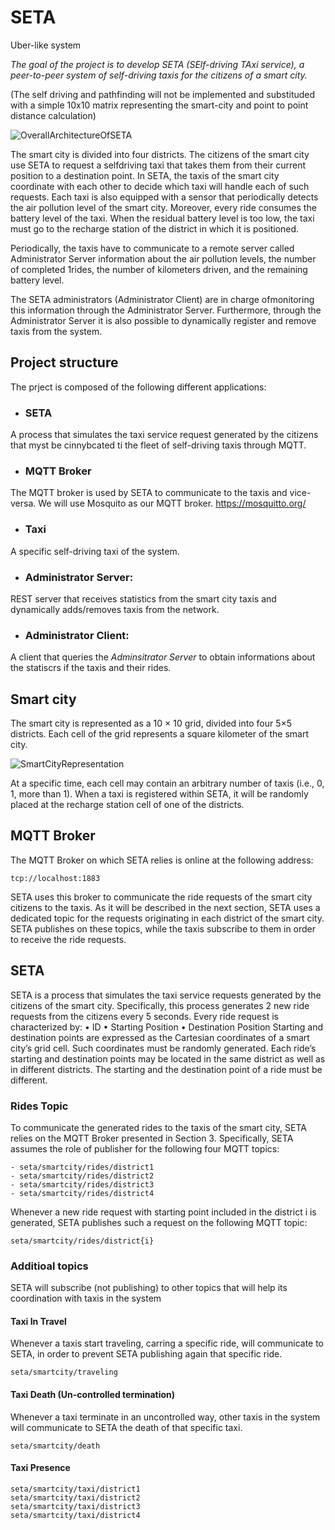 # SETA
Uber-like system

*The goal of the project is to develop SETA (SElf-driving TAxi service), a peer-to-peer system of self-driving taxis for the citizens of a smart city.*

(The self driving and pathfinding will not be implemented and substituded with a simple 10x10 matrix representing the smart-city and point to point distance calculation)

![OverallArchitectureOfSETA](https://user-images.githubusercontent.com/71270277/217896018-562a714b-8d51-4e4a-88e6-8e7fd898ee6c.png)

The smart city is divided into four districts. The citizens of the smart city use SETA to request a selfdriving taxi that takes them from their current position to a destination point. In SETA, the taxis of the smart city coordinate with each other to decide which taxi will handle each of such requests. Each taxi is also equipped with a sensor that periodically detects the air
pollution level of the smart city. Moreover, every ride consumes the battery level of the taxi. When the residual battery level is too low, the taxi must go to the recharge station of the district in which it is positioned. 

Periodically, the taxis have to communicate to a remote server called Administrator Server information about the air pollution levels, the number of completed
1rides, the number of kilometers driven, and the remaining battery level. 

The SETA administrators (Administrator Client) are in charge ofmonitoring this information through the Administrator Server. Furthermore, through the Administrator Server it is also possible to dynamically register and remove taxis from the system.

## Project structure

The prject is composed of the following different applications:

- ### SETA
A process that simulates the taxi service request generated by the citizens that myst be cinnybcated ti the fleet of self-driving taxis through MQTT.

- ### MQTT Broker
The MQTT broker is used by SETA to communicate to the taxis and vice-versa.
We will use Mosquito as our MQTT broker. https://mosquitto.org/

- ### Taxi
A specific self-driving taxi of the system.

- ### Administrator Server:
REST server that receives statistics from the smart city taxis and dynamically adds/removes taxis from the network.

- ### Administrator Client:
A client that queries the *Adminsitrator Server* to obtain informations about the statiscrs if the taxis and their rides.

## Smart city

The smart city is represented as a 10 × 10 grid, divided into four 5×5 districts. Each cell of the grid represents a square kilometer of the smart city.

![SmartCityRepresentation](https://user-images.githubusercontent.com/71270277/217907440-4390a240-8e22-4f26-bf9f-6833c69455a0.png)

At a specific time, each cell may contain an arbitrary number of taxis (i.e., 0, 1, more than 1). When a taxi is registered within SETA, it will be randomly placed at the recharge station cell of one of the districts.

## MQTT Broker
The MQTT Broker on which SETA relies is online at the following address: 
```
tcp://localhost:1883
```
SETA uses this broker to communicate the ride requests of the smart city
citizens to the taxis. As it will be described in the next section, SETA uses a dedicated topic for the requests originating in each district of the smart city. SETA publishes on these topics, while the taxis subscribe to them in order to receive the ride requests.

## SETA

SETA is a process that simulates the taxi service requests generated by the citizens of the smart city. Specifically, this process generates 2 new ride requests from the citizens every 5 seconds. Every ride request is characterized by:
• ID • Starting Position • Destination Position
Starting and destination points are expressed as the Cartesian coordinates of a smart city’s grid cell. Such coordinates must be randomly generated. Each ride’s starting and destination points may be located in the same district as well as in different districts. The starting and the destination point of a ride must be different. 
### Rides Topic
To communicate the generated rides to the taxis of the smart city, SETA relies on the MQTT Broker presented in Section 3. Specifically, SETA assumes the role of publisher for the following four MQTT topics:
```
- seta/smartcity/rides/district1 
- seta/smartcity/rides/district2
- seta/smartcity/rides/district3
- seta/smartcity/rides/district4
```
Whenever a new ride request with starting point included in the district i is generated, SETA publishes such a request on the following MQTT topic:
```
seta/smartcity/rides/district{i}
```

### Additioal topics
SETA will subscribe (not publishing) to other topics that will help its coordination with taxis in the system

#### Taxi In Travel
Whenever a taxis start traveling, carring a specific ride, will communicate to SETA, in order to prevent SETA publishing again that specific ride.
```
seta/smartcity/traveling
```

#### Taxi Death (Un-controlled termination)
Whenever a taxi terminate in an uncontrolled way, other taxis in the system will communicate to SETA the death of that specific taxi.
```
seta/smartcity/death
```

#### Taxi Presence
```
seta/smartcity/taxi/district1
seta/smartcity/taxi/district2
seta/smartcity/taxi/district3
seta/smartcity/taxi/district4
```
